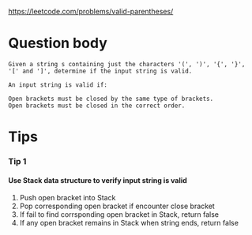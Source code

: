 https://leetcode.com/problems/valid-parentheses/

# Question body
```
Given a string s containing just the characters '(', ')', '{', '}', '[' and ']', determine if the input string is valid.

An input string is valid if:

Open brackets must be closed by the same type of brackets.
Open brackets must be closed in the correct order.
```

# Tips
### Tip 1
#### Use Stack data structure to verify input string is valid

1. Push open bracket into Stack
2. Pop corresponding open bracket if encounter close bracket
3. If fail to find corrsponding open bracket in Stack, return false
4. If any open bracket remains in Stack when string ends, return false
